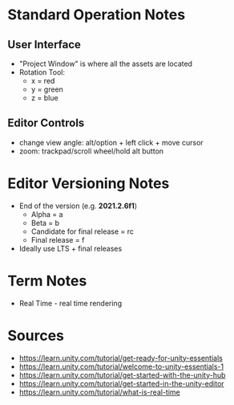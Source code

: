 
# Standard Operation Notes

## User Interface
- "Project Window" is where all the assets are located
- Rotation Tool: 
  - x = red
  - y = green
  - z = blue
  
## Editor Controls
- change view angle: alt/option + left click + move cursor
- zoom: trackpad/scroll wheel/hold alt button

# Editor Versioning Notes
- End of the version (e.g. **2021.2.6f1**)
  - Alpha = a
  - Beta = b
  - Candidate for final release = rc
  - Final release = f
- Ideally use LTS + final releases

# Term Notes
- Real Time - real time rendering

# Sources
- https://learn.unity.com/tutorial/get-ready-for-unity-essentials
- https://learn.unity.com/tutorial/welcome-to-unity-essentials-1
- https://learn.unity.com/tutorial/get-started-with-the-unity-hub
- https://learn.unity.com/tutorial/get-started-in-the-unity-editor
- https://learn.unity.com/tutorial/what-is-real-time

